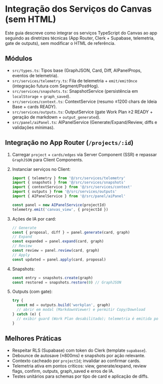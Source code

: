 # Integração dos Serviços do Canvas (sem HTML)

Este guia descreve como integrar os serviços TypeScript do Canvas ao app seguindo as diretrizes técnicas (App Router, Clerk + Supabase, telemetria, gate de outputs), sem modificar o HTML de referência.

## Módulos

- `src/types.ts`: Tipos base (GraphJSON, Card, Diff, AIPanelProps, eventos de telemetria).
- `src/services/telemetry.ts`: Fila de telemetria + `emit/emitOnce` (integração futura com Segment/PostHog).
- `src/services/snapshots.ts`: SnapshotService (persistência em `localStorage` + `graph_saved`).
- `src/services/context.ts`: ContextService (resumo ≤1200 chars de Ideia Base + cards READY).
- `src/services/outputs.ts`: OutputService (gate Work Plan ≥2 READY + geração de markdown + `output_generated`).
- `src/panel/aiPanel.ts`: AIPanelService (Generate/Expand/Review, diffs e validações mínimas).

## Integração no App Router (`/projects/:id`)

1. Carregar `project` + `cards/edges` via Server Component (SSR) e repassar `GraphJSON` para Client Components.
2. Instanciar serviços no Client:
   ```ts
   import { telemetry } from '@/src/services/telemetry'
   import { snapshots } from '@/src/services/snapshots'
   import { contextService } from '@/src/services/context'
   import { outputs } from '@/src/services/outputs'
   import { AIPanelService } from '@/src/panel/aiPanel'

   const panel = new AIPanelService(projectId)
   telemetry.emit('canvas_view', { projectId })
   ```

3. Ações de IA por card:
   ```ts
   // Generate
   const { proposal, diff } = panel.generate(card, graph)
   // Expand
   const expanded = panel.expand(card, graph)
   // Review
   const review = panel.review(card, graph)
   // Apply
   const updated = panel.apply(card, proposal)
   ```

4. Snapshots:
   ```ts
   const entry = snapshots.create(graph)
   const restored = snapshots.restore(0) // GraphJSON
   ```

5. Outputs (com gate):
   ```ts
   try {
     const md = outputs.build('workplan', graph)
     // abrir em modal (MarkdownViewer) e permitir Copy/Download
   } catch (e) {
     // exibir guard (Work Plan desabilitado); telemetria é emitida por OutputService
   }
   ```

## Melhores Práticas

- Respeitar RLS (Supabase) com token do Clerk (template `supabase`).
- Debounce de autosave (≈800ms) e snapshots por ação relevante.
- Contexto cacheado por `projectId`; invalidar ao confirmar cards.
- Telemetria ativa em pontos críticos: view, generate/expand, review flags, confirm, outputs, graph_saved e erros de IA.
- Testes unitários para schemas por tipo de card e aplicação de diffs.